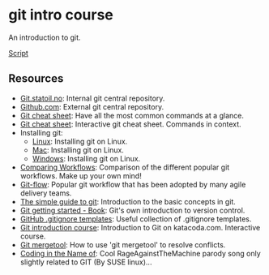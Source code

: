 # git intro course

An introduction to git.

[Script](script.md)

## Resources
- [Git.statoil.no](http://git.statoil.no): Internal git central repository.
- [Github.com](http://github.com): External git central repository.
- [Git cheat sheet](http://rogerdudler.github.io/git-guide/files/git_cheat_sheet.pdf): Have all the most common commands at a glance.
- [Git cheat sheet](http://ndpsoftware.com/git-cheatsheet.html): Interactive git cheat sheet. Commands in context.
- Installing git:
  - [Linux](http://git-scm.com/book/en/Getting-Started-Installing-Git): Installing git on Linux.
  - [Mac](http://code.google.com/p/git-osx-installer/downloads/list?can=3): Installing git on Linux.
  - [Windows](http://msysgit.github.io/): Installing git on Linux.
- [Comparing Workflows](https://www.atlassian.com/git/tutorials/comparing-workflows): Comparison of the different popular git workflows. Make up your own mind!
- [Git-flow](https://datasift.github.io/gitflow/IntroducingGitFlow.html): Popular git workflow that has been adopted by many agile delivery teams.
- [The simple guide to git](http://rogerdudler.github.io/git-guide/): Introduction to the basic concepts in git.
- [Git getting started - Book](https://git-scm.com/book/en/v2/Getting-Started-About-Version-Control): Git's own introduction to version control.
- [GitHub .gitignore templates](https://github.com/github/gitignore): Useful collection of .gitignore templates.
- [Git introduction course](https://katacoda.com/courses/git): Introduction to Git on katacoda.com. Interactive course.
- [Git mergetool](https://gist.github.com/karenyyng/f19ff75c60f18b4b8149): How to use 'git mergetool' to resolve conflicts.
- [Coding in the Name of](https://www.youtube.com/watch?v=50Qs4gVHB_E&feature=youtu.be): Cool RageAgainstTheMachine parody song only slightly related to GIT (By SUSE linux)...
